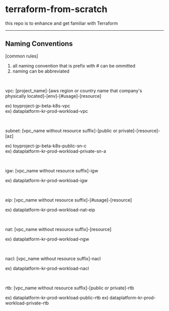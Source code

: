 # terraform-from-scratch
this repo is to enhance and get familiar with Terraform

---
## Naming Conventions
[common rules]
1. all naming convention that is prefix with # can be ommitted
2. naming can be abbreviated 

&emsp;

vpc: [project_name]-[aws region or country name that company's physically located]-[env]-[#usage]-[resource]

ex) toyproject-jp-beta-k8s-vpc <br />
ex) dataplatform-kr-prod-workload-vpc

&emsp;

subnet: [vpc_name without resource suffix]-[public or private]-[resource]-[az]

ex) toyproject-jp-beta-k8s-public-sn-c <br />
ex) dataplatform-kr-prod-workload-private-sn-a

&emsp;

igw: [vpc_name without resource suffix]-igw

ex) dataplatform-kr-prod-workload-igw

&emsp;

eip: [vpc_name without resource suffix]-[#usage]-[resource]

ex) dataplatform-kr-prod-workload-nat-eip

&emsp;

nat: [vpc_name without resource suffix]-[resource]

ex) dataplatform-kr-prod-workload-ngw

&emsp;

nacl: [vpc_name without resource suffix]-nacl

ex) dataplatform-kr-prod-workload-nacl

&emsp;

rtb: [vpc_name without resource suffix]-[public or private]-rtb

ex) dataplatform-kr-prod-workload-public-rtb
ex) dataplatform-kr-prod-workload-private-rtb
